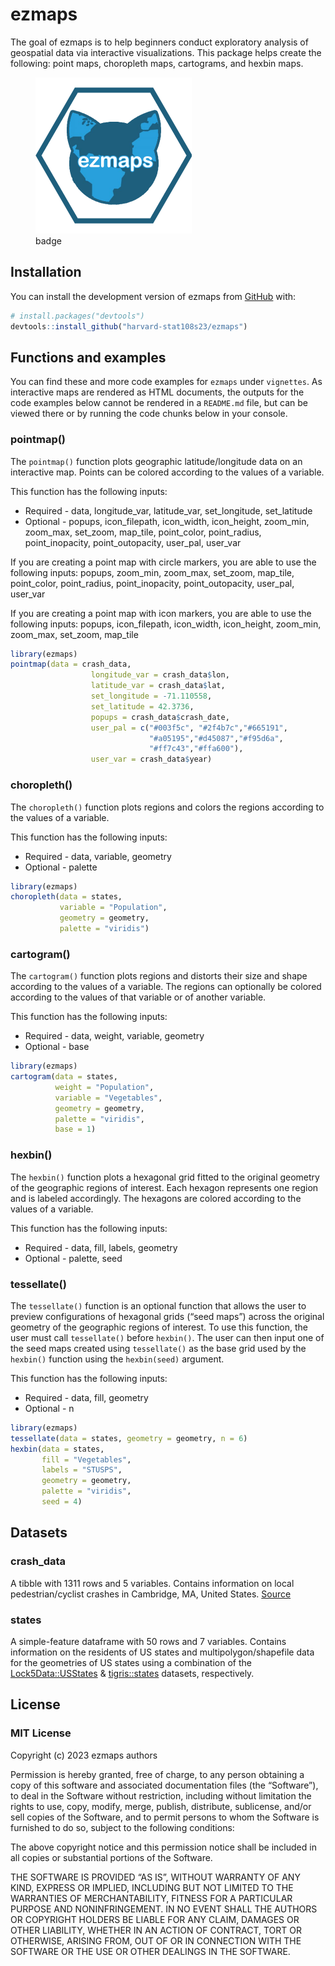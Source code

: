 
<!-- README.md is generated from README.Rmd. Please edit that file -->

# ezmaps

The goal of ezmaps is to help beginners conduct exploratory analysis of
geospatial data via interactive visualizations. This package helps
create the following: point maps, choropleth maps, cartograms, and
hexbin maps.

<!-- badges: start -->

<figure>
<img src="badge.png" width="250" alt="badge" />
<figcaption aria-hidden="true">badge</figcaption>
</figure>

<!-- badges: end -->

## Installation

You can install the development version of ezmaps from
[GitHub](https://github.com/) with:

``` r
# install.packages("devtools")
devtools::install_github("harvard-stat108s23/ezmaps")
```

## Functions and examples

You can find these and more code examples for `ezmaps` under
`vignettes`. As interactive maps are rendered as HTML documents, the
outputs for the code examples below cannot be rendered in a `README.md`
file, but can be viewed there or by running the code chunks below in
your console.

### pointmap()

The `pointmap()` function plots geographic latitude/longitude data on an
interactive map. Points can be colored according to the values of a
variable.

This function has the following inputs:

- Required - data, longitude_var, latitude_var, set_longitude,
  set_latitude
- Optional - popups, icon_filepath, icon_width, icon_height, zoom_min,
  zoom_max, set_zoom, map_tile, point_color, point_radius,
  point_inopacity, point_outopacity, user_pal, user_var

If you are creating a point map with circle markers, you are able to use
the following inputs: popups, zoom_min, zoom_max, set_zoom, map_tile,
point_color, point_radius, point_inopacity, point_outopacity, user_pal,
user_var

If you are creating a point map with icon markers, you are able to use
the following inputs: popups, icon_filepath, icon_width, icon_height,
zoom_min, zoom_max, set_zoom, map_tile

``` r
library(ezmaps)
pointmap(data = crash_data,
                  longitude_var = crash_data$lon,
                  latitude_var = crash_data$lat,
                  set_longitude = -71.110558,
                  set_latitude = 42.3736,
                  popups = crash_data$crash_date,
                  user_pal = c("#003f5c", "#2f4b7c","#665191",
                               "#a05195","#d45087","#f95d6a",
                               "#ff7c43","#ffa600"),
                  user_var = crash_data$year)
```

### choropleth()

The `choropleth()` function plots regions and colors the regions
according to the values of a variable.

This function has the following inputs:

- Required - data, variable, geometry
- Optional - palette

``` r
library(ezmaps)
choropleth(data = states,
           variable = "Population",
           geometry = geometry,
           palette = "viridis")
```

### cartogram()

The `cartogram()` function plots regions and distorts their size and
shape according to the values of a variable. The regions can optionally
be colored according to the values of that variable or of another
variable.

This function has the following inputs:

- Required - data, weight, variable, geometry
- Optional - base

``` r
library(ezmaps)
cartogram(data = states,
          weight = "Population",
          variable = "Vegetables",
          geometry = geometry,
          palette = "viridis",
          base = 1)
```

### hexbin()

The `hexbin()` function plots a hexagonal grid fitted to the original
geometry of the geographic regions of interest. Each hexagon represents
one region and is labeled accordingly. The hexagons are colored
according to the values of a variable.

This function has the following inputs:

- Required - data, fill, labels, geometry
- Optional - palette, seed

### tessellate()

The `tessellate()` function is an optional function that allows the user
to preview configurations of hexagonal grids (“seed maps”) across the
original geometry of the geographic regions of interest. To use this
function, the user must call `tessellate()` before `hexbin()`. The user
can then input one of the seed maps created using `tessellate()` as the
base grid used by the `hexbin()` function using the `hexbin(seed)`
argument.

This function has the following inputs:

- Required - data, fill, geometry
- Optional - n

``` r
library(ezmaps)
tessellate(data = states, geometry = geometry, n = 6)
hexbin(data = states,
       fill = "Vegetables",
       labels = "STUSPS",
       geometry = geometry,
       palette = "viridis",
       seed = 4)
```

## Datasets

### crash_data

A tibble with 1311 rows and 5 variables. Contains information on local
pedestrian/cyclist crashes in Cambridge, MA, United States.
[Source](https://github.com/harvard-stat108s23/materials/blob/main/psets/data/cambridge_cyclist_ped_crash.csv)

### states

A simple-feature dataframe with 50 rows and 7 variables. Contains
information on the residents of US states and multipolygon/shapefile
data for the geometries of US states using a combination of the
[Lock5Data::USStates](https://cran.r-project.org/web/packages/Lock5Data/index.html)
&
[tigris::states](https://github.com/walkerke/tigris/blob/master/R/states.R)
datasets, respectively.

## License

### MIT License

Copyright (c) 2023 ezmaps authors

Permission is hereby granted, free of charge, to any person obtaining a
copy of this software and associated documentation files (the
“Software”), to deal in the Software without restriction, including
without limitation the rights to use, copy, modify, merge, publish,
distribute, sublicense, and/or sell copies of the Software, and to
permit persons to whom the Software is furnished to do so, subject to
the following conditions:

The above copyright notice and this permission notice shall be included
in all copies or substantial portions of the Software.

THE SOFTWARE IS PROVIDED “AS IS”, WITHOUT WARRANTY OF ANY KIND, EXPRESS
OR IMPLIED, INCLUDING BUT NOT LIMITED TO THE WARRANTIES OF
MERCHANTABILITY, FITNESS FOR A PARTICULAR PURPOSE AND NONINFRINGEMENT.
IN NO EVENT SHALL THE AUTHORS OR COPYRIGHT HOLDERS BE LIABLE FOR ANY
CLAIM, DAMAGES OR OTHER LIABILITY, WHETHER IN AN ACTION OF CONTRACT,
TORT OR OTHERWISE, ARISING FROM, OUT OF OR IN CONNECTION WITH THE
SOFTWARE OR THE USE OR OTHER DEALINGS IN THE SOFTWARE.
